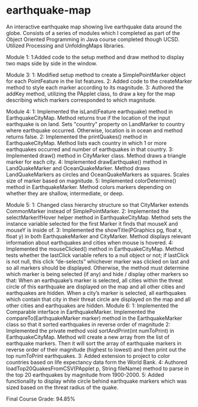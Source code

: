 # earthquake-map
An interactive earthquake map showing live earthquake data around the globe.
Consists of a series of modules which I completed as part of the Object Oriented Programming in Java course completed though UCSD. Utilized Processing and UnfoldingMaps libraries.

Module 1: 
1:Added code to the setup method and draw method to display two maps side by side in the window.

Module 3: 
1: Modified setup method to create a SimplePointMarker object for each PointFeature in the list features.
2: Added code to the createMarker method to style each marker according to its magnitude.
3: Authored the addKey method, utilizing the PApplet class, to draw a key for the map describing which markers corresponded to which magnitude.

Module 4: 
1: Implemented the isLand(Feature earthquake) method in EarthquakeCityMap.  Method returns true if the location of the input earthquake is on land. Sets "country" property on LandMarker to 	country where earthquake occurred.  Otherwise, location is in ocean and method returns false.
2: Implemented the printQuakes() method in EarthquakeCityMap. Method lists each country in which 1 or more earthquakes occurred and number of earthquakes in that country.
3: Implemented draw() method in CityMarker class. Method draws a triangle marker for each city.
4: Implemented drawEarthquake() method in LandQuakeMarker and OceanQuakeMarker. Method draws LandQuakeMarkers as circles and OceanQuakeMarkers as squares. Scales size of marker based on magnitude.
5: Implemented colorDetermine() method in EarthquakeMarker. Method colors markers depending on whether they are shallow, intermediate, or deep.

Module 5: 
					1: Changed class hierarchy structure so that CityMarker extends CommonMarker instead of SimplePointMarker.
					2: Implemented the selectMarkerIfHover helper method in EarthquakeCityMap. Method sets the instance variable selected for the first Marker it finds that mouseX and mouseY is inside of.
		 			3: Implemented the showTitle(PGraphics pg, float x, float y) in both EarthquakeMarker and CityMarker. Method displays relevant information about earthquakes and cities when mouse is hovered.
					4: Implemented the mouseClicked() method in EarthquakeCityMap. Method tests whether the lastClick variable refers to a null object or not; if lastClick is not null, this click “de-selects” 							whichever marker was clicked on last and so all markers should be displayed.  Otherwise, the method must determine which marker is being selected (if any) and hide / display other markers 						so that: When an earthquake’s marker is selected, all cities within the threat circle of this earthquake are displayed on the map and all other cities and earthquakes are hidden. When a 							city’s marker is selected, all earthquakes which contain that city in their threat circle are displayed on the map and all other cities and earthquakes are hidden.
Module 6: 
					1: Implemented the Comparable interface in EarthquakeMarker. Implemented the compareTo(EarthquakeMarker marker) method in the EarthquakeMarker class so that it sorted earthquakes in reverse 							order of magnitude
		 			2: Implemented the private method void sortAndPrint(int numToPrint) in EarthquakeCityMap. Method will create a new array from the list of earthquake markers. Then it will sort the array of 								earthquake markers in reverse order of their magnitude (highest to lowest) and then print out the top numToPrint earthquakes.
					3: Added extension to project to color countries based on life expectancy data form the World Bank. 
		 			4: Authored loadTop20QuakesFromCSV(PApplet p, String fileName) method to parse in the top 20 earthquakes by magnitude from 1900-2000.
					5: Added functionality to display white circle behind earthquake markers which was sized based on the threat radius of the quake.

Final Course Grade: 94.85%
